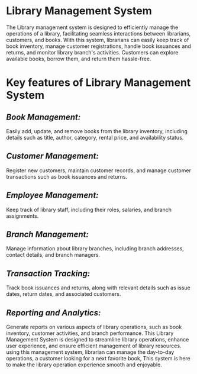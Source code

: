 # **Library Management System**

The Library management system is designed to efficiently manage the operations of a library, facilitating seamless interactions between librarians, customers, and books.
With this system, librarians can easily keep track of book inventory, manage customer registrations, handle book issuances and returns, and monitor library branch's activities. Customers can explore available books, borrow them, and return them hassle-free.

# **Key features of Library Management System**

## *Book Management:* 
Easily add, update, and remove books from the library inventory, including details such as title, author, category, rental price, and availability status.

## *Customer Management:* 
Register new customers, maintain customer records, and manage customer transactions such as book issuances and returns.

## *Employee Management:* 
Keep track of library staff, including their roles, salaries, and branch assignments.

## *Branch Management:* 
Manage information about library branches, including branch addresses, contact details, and branch managers.

## *Transaction Tracking:* 
Track book issuances and returns, along with relevant details such as issue dates, return dates, and associated customers.

## *Reporting and Analytics:*
Generate reports on various aspects of library operations, such as book inventory, customer activities, and branch performance. This Library Management System is designed to streamline library operations, enhance user experience, and ensure efficient management of library resources. using this management system, librarian can manage the day-to-day operations, a customer looking for a next favorite book, This system is here to make the library operation experience smooth and enjoyable.
